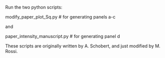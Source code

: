 Run the two python scripts:

modify_paper_plot_Sq.py # for generating panels a-c

and

paper_intensity_manuscript.py # for generating panel d

These scripts are originally written by A. Schobert, and just modified by M. Rossi.
